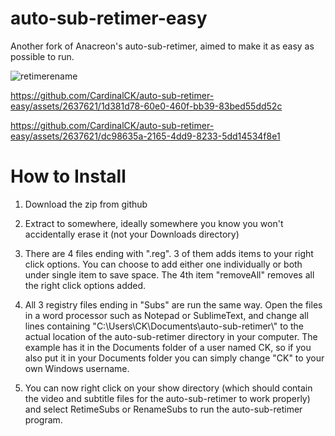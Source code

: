 ﻿# auto-sub-retimer-easy

Another fork of Anacreon's auto-sub-retimer, aimed to make it as easy as possible to run.

![retimerename](https://github.com/CardinalCK/auto-sub-retimer-easy/assets/2637621/49d663a3-a80c-4ac5-86aa-581429c31fac)

https://github.com/CardinalCK/auto-sub-retimer-easy/assets/2637621/1d381d78-60e0-460f-bb39-83bed55dd52c

https://github.com/CardinalCK/auto-sub-retimer-easy/assets/2637621/dc98635a-2165-4dd9-8233-5dd14534f8e1

# How to Install

1. Download the zip from github

2. Extract to somewhere, ideally somewhere you know you won't accidentally erase it (not your Downloads directory)

3. There are 4 files ending with ".reg". 3 of them adds items to your right click options. You can choose to add either one individually or both under single item to save space. The 4th item "removeAll" removes all the right click options added.

3. All 3 registry files ending in "Subs" are run the same way. Open the files in a word processor such as Notepad or SublimeText, and change all lines containing "C:\\Users\\CK\\Documents\\auto-sub-retimer\\" to the actual location of the auto-sub-retimer directory in your computer. The example has it in the Documents folder of a user named CK, so if you also put it in your Documents folder you can simply change "CK" to your own Windows username.

4. You can now right click on your show directory (which should contain the video and subtitle files for the auto-sub-retimer to work properly) and select RetimeSubs or RenameSubs to run the auto-sub-retimer program.
